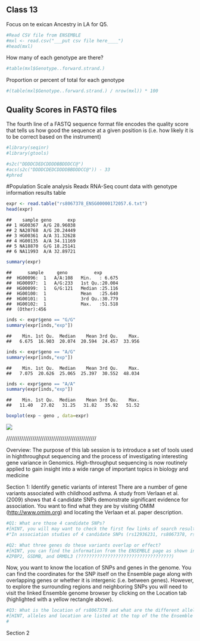 Class 13
--------

Focus on te exican Ancestry in LA for Q5.

``` r
#Read CSV file from ENSEMBLE
#mxl <- read.csv("___put csv file here____")
#head(mxl)
```

How many of each genotype are there?

``` r
#table(mxl$Genotype..forward.strand.)
```

Proportion or percent of total for each genotype

``` r
#(table(mxl$Genotype..forward.strand.) / nrow(mxl)) * 100
```

Quality Scores in FASTQ files
-----------------------------

The fourth line of a FASTQ sequence format file encodes the quality
score that tells us how good the sequence at a given position is
(i.e. how likely it is to be correct based on the instrument)

``` r
#library(seqinr)
#library(gtools)

#s2c("DDDDCDEDCDDDDBBDDDCC@")
#acs(s2c("DDDDCDEDCDDDDBBDDDCC@")) - 33
#phred
```

\#Population Scale analysis Readx RNA-Seq count data with genotype
information results table

``` r
expr <- read.table("rs8067378_ENSG00000172057.6.txt")
head(expr)
```

    ##    sample geno      exp
    ## 1 HG00367  A/G 28.96038
    ## 2 NA20768  A/G 20.24449
    ## 3 HG00361  A/A 31.32628
    ## 4 HG00135  A/A 34.11169
    ## 5 NA18870  G/G 18.25141
    ## 6 NA11993  A/A 32.89721

``` r
summary(expr)
```

    ##      sample     geno          exp        
    ##  HG00096:  1   A/A:108   Min.   : 6.675  
    ##  HG00097:  1   A/G:233   1st Qu.:20.004  
    ##  HG00099:  1   G/G:121   Median :25.116  
    ##  HG00100:  1             Mean   :25.640  
    ##  HG00101:  1             3rd Qu.:30.779  
    ##  HG00102:  1             Max.   :51.518  
    ##  (Other):456

``` r
inds <- expr$geno == "G/G"
summary(expr[inds,"exp"])
```

    ##    Min. 1st Qu.  Median    Mean 3rd Qu.    Max. 
    ##   6.675  16.903  20.074  20.594  24.457  33.956

``` r
inds <- expr$geno == "A/G"
summary(expr[inds,"exp"])
```

    ##    Min. 1st Qu.  Median    Mean 3rd Qu.    Max. 
    ##   7.075  20.626  25.065  25.397  30.552  48.034

``` r
inds <- expr$geno == "A/A"
summary(expr[inds,"exp"])
```

    ##    Min. 1st Qu.  Median    Mean 3rd Qu.    Max. 
    ##   11.40   27.02   31.25   31.82   35.92   51.52

``` r
boxplot(exp ~ geno , data=expr)
```

![](class13_files/figure-markdown_github/unnamed-chunk-10-1.png)

////////////////////////////////////////////////

Overview: The purpose of this lab session is to introduce a set of tools
used in highthroughput sequencing and the process of investigating
interesting gene variance in Genomics. High-throughput sequencing is now
routinely applied to gain insight into a wide range of important topics
in biology and medicine

Section 1: Identify genetic variants of interest There are a number of
gene variants associated with childhood asthma. A study from Verlaan et
al. (2009) shows that 4 candidate SNPs demonstrate significant evidence
for association. You want to find what they are by visiting OMIM
(<a href="http://www.omim.org" class="uri">http://www.omim.org</a>) and
locating the Verlaan et al. paper description.

``` r
#Q1: What are those 4 candidate SNPs?
#[HINT, you will may want to check the first few links of search result] 
#"In association studies of 4 candidate SNPs (rs12936231, rs8067378, rs9303277, and rs7216389)"
```

``` r
#Q2: What three genes do these variants overlap or effect?
#[HINT, you can find the information from the ENSEMBLE page as shown in the image below with red rectangles]
#ZPBP2, GSDMB, and ORMDL3 (???????????????????????????????????)
```

Now, you want to know the location of SNPs and genes in the genome. You
can find the coordinates for the SNP itself on the Ensemble page along
with overlapping genes or whether it is intergenic (i.e. between genes).
However, to explore the surrounding regions and neighboring SNPs you
will need to visit the linked Ensemble genome browser by clicking on the
Location tab (highlighted with a yellow rectangle above).

``` r
#Q3: What is the location of rs8067378 and what are the different alleles for rs8067378?
#[HINT, alleles and location are listed at the top of the the Ensemble page. You may search in a genome browser to find this information]
#
```

Section 2
